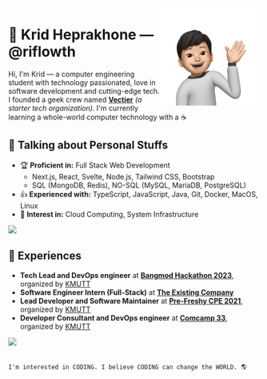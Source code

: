 <img a="Hi!" align="right" height="200" width="200" alt="riflowth's avatar" src="https://raw.githubusercontent.com/riflowth/riflowth/master/img/avatar.png"/>

# 🙏 Krid Heprakhone — @riflowth

Hi, I'm Krid — a computer engineering student with technology passionated, love in software development and cutting-edge tech. I founded a geek crew named **[Vectier](https://github.com/Vectier)** *(a starter tech organization)*. I'm currently learning a whole-world computer technology with a ☕

## 💬 Talking about Personal Stuffs

- 🏆 **Proficient in:** Full Stack Web Development
  - Next.js, React, Svelte, Node.js, Tailwind CSS, Bootstrap
  - SQL (MongoDB, Redis), NO-SQL (MySQL, MariaDB, PostgreSQL)
- 👍 **Experienced with:** TypeScript, JavaScript, Java, Git, Docker, MacOS, Linux
- 👀 **Interest in:** Cloud Computing, System Infrastructure

<img height="25" src="https://skillicons.dev/icons?i=ts,js,java,nextjs,react,svelte,tailwindcss,bootstrap,nodejs,mysql,mongodb,redis,git,docker,linux" />

## 🌟 Experiences
- **Tech Lead and DevOps engineer** at **[Bangmod Hackathon 2023](https://github.com/cpe-kmutt-student/bangmod-hackathon-2023)**, organized by [KMUTT](https://www.kmutt.ac.th/)
- **Software Engineer Intern (Full-Stack)** at **[The Existing Company](https://www.existing.co/)**
- **Lead Developer and Software Maintainer** at **[Pre-Freshy CPE 2021](https://github.com/CPE34-KMUTT/pre-freshy-cpe-2021)**, organized by [KMUTT](https://www.kmutt.ac.th/)
- **Developer Consultant and DevOps engineer** at **[Comcamp 33](https://github.com/CPE35-KMUTT/comcamp33)**, organized by [KMUTT](https://www.kmutt.ac.th/)

<a href="https://www.linkedin.com/in/krid-heprakhone/">
   <img src="https://img.shields.io/badge/LinkedIn-0077B5?style=for-the-badge&logo=linkedin&logoColor=white" />
</a>
<br /><br />

```
I'm interested in CODING. I believe CODING can change the WORLD. 🌎
```
